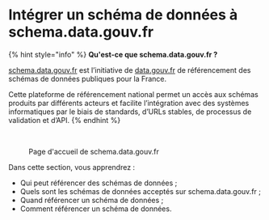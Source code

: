 # Intégrer un schéma de données à schema.data.gouv.fr

{% hint style="info" %}
**Qu'est-ce que schema.data.gouv.fr ?**&#x20;

[schema.data.gouv.fr](https://schema.data.gouv.fr/) est l’initiative de [data.gouv.fr](https://data.gouv.fr/) de référencement des schémas de données publiques pour la France.



Cette plateforme de référencement national permet un accès aux schémas produits par différents acteurs et facilite l’intégration avec des systèmes informatiques par le biais de standards, d’URLs stables, de processus de validation et d’API.
{% endhint %}

<figure><img src="../../.gitbook/assets/Capture d’écran 2023-05-23 à 06.51.11.png" alt=""><figcaption><p>Page d'accueil de schema.data.gouv.fr</p></figcaption></figure>

Dans cette section, vous apprendrez :&#x20;

* Qui peut référencer des schémas de données ;&#x20;
* Quels sont les schémas de données acceptés sur schema.data.gouv.fr ;&#x20;
* Quand référencer un schéma de données ;&#x20;
* Comment référencer un schéma de données.
